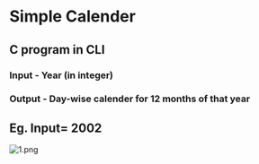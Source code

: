 # Simple Calender 
## C program in CLI
### Input - Year (in integer)
### Output - Day-wise calender for 12 months of that year

## Eg. Input= 2002
![1.png](https://github.com/shashwat-nayak/simple-c-calender-/blob/master/1.png)
